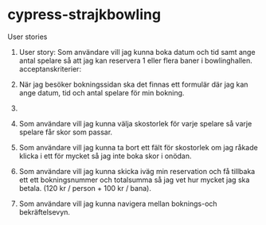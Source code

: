 # cypress-strajkbowling

User stories

1. User story: Som användare vill jag kunna boka datum och tid samt ange antal spelare så att jag kan reservera 1 eller flera baner i bowlinghallen.
acceptanskriterier: 
1. När jag besöker bokningssidan ska det finnas ett formulär där jag kan ange datum, tid och antal spelare för min bokning.
2. 

2. Som användare vill jag kunna välja skostorlek för varje spelare så varje spelare får skor som passar.

3. Som användare vill jag kunna ta bort ett fält för skostorlek om jag råkade klicka i ett för mycket så jag inte boka skor i onödan.

4. Som användare vill jag kunna skicka iväg min reservation och få tillbaka ett ett bokningsnummer och totalsumma så jag vet hur mycket jag ska betala. (120 kr / person + 100 kr / bana).

5. Som användare vill jag kunna navigera mellan boknings-och bekräftelsevyn.
